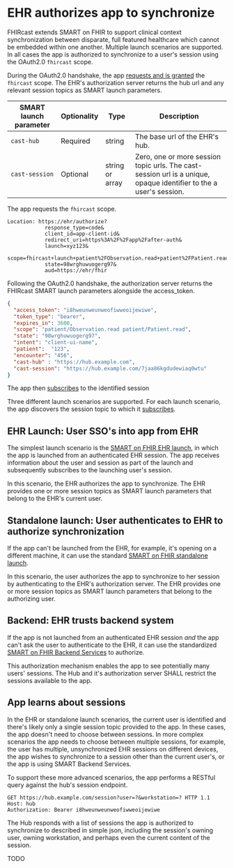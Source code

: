# EHR authorizes app to synchronize

FHIRcast extends SMART on FHIR to support clinical context synchronization between disparate, full featured healthcare which cannot be embedded within one another. Multiple launch scenarios are supported. In all cases the app is authorized to synchronize to a user's session using the OAuth2.0 `fhircast` scope.

During the OAuth2.0 handshake, the app [requests and is granted](http://www.hl7.org/fhir/smart-app-launch/#2-ehr-evaluates-authorization-request-asking-for-end-user-input) the `fhircast` scope. The EHR's authorization server returns  the hub url and any relevant session topics as SMART launch parameters. 

| SMART launch parameter | Optionality | Type | Description |
| --- | --- | --- | --- |
| `cast-hub` | Required | string | The base url of the EHR's hub. |
| `cast-session` | Optional | string or array | Zero, one or more session topic urls. The cast-session url is a unique, opaque identifier to the a user's session. |

The app requests the `fhircast` scope.

```
Location: https://ehr/authorize?
            response_type=code&
            client_id=app-client-id&
            redirect_uri=https%3A%2F%2Fapp%2Fafter-auth&
            launch=xyz123&
            scope=fhircast+launch+patient%2FObservation.read+patient%2FPatient.read+openid+profile&
            state=98wrghuwuogerg97&
            aud=https://ehr/fhir
```

Following the OAuth2.0 handshake, the authorization server returns the FHIRcast SMART launch parameters alongside the access_token.

```json
{
  "access_token": "i8hweunweunweofiwweoijewiwe",
  "token_type": "bearer",
  "expires_in": 3600,
  "scope": "patient/Observation.read patient/Patient.read",
  "state": "98wrghuwuogerg97",
  "intent": "client-ui-name",
  "patient":  "123",
  "encounter": "456",
  "cast-hub" : "https://hub.example.com",
  "cast-session": "https://hub.example.com/7jaa86kgdudewiaq0wtu"
}
```

The app then [subscribes](/#app-subscribes-to-session) to the identified session


Three different launch scenarios are supported. For each launch scenario, the app discovers the session topic to which it [subscribes](/#app-subscribes-to-session).

## EHR Launch: User SSO's into app from EHR

The simplest launch scenario is the [SMART on FHIR EHR launch](http://www.hl7.org/fhir/smart-app-launch/#ehr-launch-sequence), in which the app is launched from an authenticated EHR session. The app receives information about the user and session as part of the launch and subsequently subscribes to the launching user's session. 

In this scenario, the EHR authorizes the app to synchronize. The EHR provides one or more session topics as SMART launch parameters that belong to the EHR's current user. 

## Standalone launch: User authenticates to EHR to authorize synchronization

If the app can't be launched from the EHR, for example, it's opening on a different machine, it can use the standard [SMART on FHIR standalone launch](http://www.hl7.org/fhir/smart-app-launch/#standalone-launch-sequence). 

In this scenario, the user authorizes the app to synchronize to her session by authenticating to the EHR's authorization server. The EHR provides one or more session topics as SMART launch parameters that belong to the authorizing user.

## Backend: EHR trusts backend system

If the app is not launched from an authenticated EHR session *and* the app can't ask the user to authenticate to the EHR, it can use the standardized [SMART on FHIR Backend Services](https://github.com/smart-on-fhir/fhir-bulk-data-docs/blob/master/authorization.md) to authorize. 

This authorization mechanism enables the app to see potentially many users' sessions. The Hub and it's authorization server SHALL restrict the sessions available to the app.

## App learns about sessions

In the EHR or standalone launch scenarios, the current user is identified and there's likely only a single session topic provided to the app. In these cases, the app doesn't need to choose between sessions. In more complex scenarios the app needs to choose between multiple sessions, for example, the user has multiple, unsynchronized EHR sessions on different devices, the app wishes to synchronize to a session other than the current user's, or the app is using SMART Backend Services.

To support these more advanced scenarios, the app performs a RESTful query against the hub's session endpoint.

```
GET https://hub.example.com/session?user=?&workstation=? HTTP 1.1
Host: hub
Authorization: Bearer i8hweunweunweofiwweoijewiwe
```

The Hub responds with a list of sessions the app is authorized to synchronize to described in simple json, including the session's owning user, owning workstation, and perhaps even the current content of the session.

TODO
```
```
